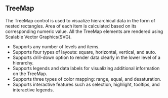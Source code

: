 ## TreeMap

The TreeMap control is used to visualize hierarchical data in the form of nested rectangles. Area of each item is calculated based on its corresponding numeric value. All the TreeMap elements are rendered using Scalable Vector Graphics(SVG).

- Supports any number of levels and items.
- Supports four types of layouts: square, horizontal, vertical, and auto.
- Supports drill-down option to render data clearly in the lower level of a hierarchy.
- Supports legends and data labels for visualizing additional information on the TreeMap.
- Supports three types of color mapping: range, equal, and desaturation.
- Supports interactive features such as selection, highlight, tooltips, and interactive legends.
